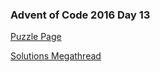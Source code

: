 ### Advent of Code 2016 Day 13

[Puzzle Page](https://adventofcode.com/2016/day/13)

[Solutions Megathread](https://www.reddit.com/r/adventofcode/comments/5i1q0h/2016_day_13_solutions/)
